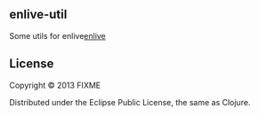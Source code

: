 ## enlive-util

Some utils for enlive[enlive](https://github.com/cgrand/enlive "enlive")

## License

Copyright © 2013 FIXME

Distributed under the Eclipse Public License, the same as Clojure.
